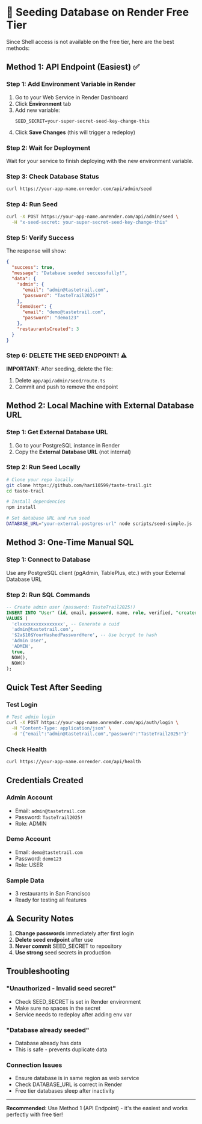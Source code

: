 # 🌱 Seeding Database on Render Free Tier

Since Shell access is not available on the free tier, here are the best methods:

## Method 1: API Endpoint (Easiest) ✅

### Step 1: Add Environment Variable in Render
1. Go to your Web Service in Render Dashboard
2. Click **Environment** tab
3. Add new variable:
   ```
   SEED_SECRET=your-super-secret-seed-key-change-this
   ```
4. Click **Save Changes** (this will trigger a redeploy)

### Step 2: Wait for Deployment
Wait for your service to finish deploying with the new environment variable.

### Step 3: Check Database Status
```bash
curl https://your-app-name.onrender.com/api/admin/seed
```

### Step 4: Run Seed
```bash
curl -X POST https://your-app-name.onrender.com/api/admin/seed \
  -H "x-seed-secret: your-super-secret-seed-key-change-this"
```

### Step 5: Verify Success
The response will show:
```json
{
  "success": true,
  "message": "Database seeded successfully!",
  "data": {
    "admin": {
      "email": "admin@tastetrail.com",
      "password": "TasteTrail2025!"
    },
    "demoUser": {
      "email": "demo@tastetrail.com",
      "password": "demo123"
    },
    "restaurantsCreated": 3
  }
}
```

### Step 6: DELETE THE SEED ENDPOINT! ⚠️
**IMPORTANT**: After seeding, delete the file:
1. Delete `app/api/admin/seed/route.ts`
2. Commit and push to remove the endpoint

## Method 2: Local Machine with External Database URL

### Step 1: Get External Database URL
1. Go to your PostgreSQL instance in Render
2. Copy the **External Database URL** (not internal)

### Step 2: Run Seed Locally
```bash
# Clone your repo locally
git clone https://github.com/hari10599/taste-trail.git
cd taste-trail

# Install dependencies
npm install

# Set database URL and run seed
DATABASE_URL="your-external-postgres-url" node scripts/seed-simple.js
```

## Method 3: One-Time Manual SQL

### Step 1: Connect to Database
Use any PostgreSQL client (pgAdmin, TablePlus, etc.) with your External Database URL

### Step 2: Run SQL Commands
```sql
-- Create admin user (password: TasteTrail2025!)
INSERT INTO "User" (id, email, password, name, role, verified, "createdAt", "updatedAt")
VALUES (
  'clxxxxxxxxxxxxxxxx', -- Generate a cuid
  'admin@tastetrail.com',
  '$2a$10$YourHashedPasswordHere', -- Use bcrypt to hash
  'Admin User',
  'ADMIN',
  true,
  NOW(),
  NOW()
);
```

## Quick Test After Seeding

### Test Login
```bash
# Test admin login
curl -X POST https://your-app-name.onrender.com/api/auth/login \
  -H "Content-Type: application/json" \
  -d '{"email":"admin@tastetrail.com","password":"TasteTrail2025!"}'
```

### Check Health
```bash
curl https://your-app-name.onrender.com/api/health
```

## Credentials Created

### Admin Account
- Email: `admin@tastetrail.com`
- Password: `TasteTrail2025!`
- Role: ADMIN

### Demo Account
- Email: `demo@tastetrail.com`
- Password: `demo123`
- Role: USER

### Sample Data
- 3 restaurants in San Francisco
- Ready for testing all features

## ⚠️ Security Notes

1. **Change passwords** immediately after first login
2. **Delete seed endpoint** after use
3. **Never commit** SEED_SECRET to repository
4. **Use strong** seed secrets in production

## Troubleshooting

### "Unauthorized - Invalid seed secret"
- Check SEED_SECRET is set in Render environment
- Make sure no spaces in the secret
- Service needs to redeploy after adding env var

### "Database already seeded"
- Database already has data
- This is safe - prevents duplicate data

### Connection Issues
- Ensure database is in same region as web service
- Check DATABASE_URL is correct in Render
- Free tier databases sleep after inactivity

---

**Recommended**: Use Method 1 (API Endpoint) - it's the easiest and works perfectly with free tier!